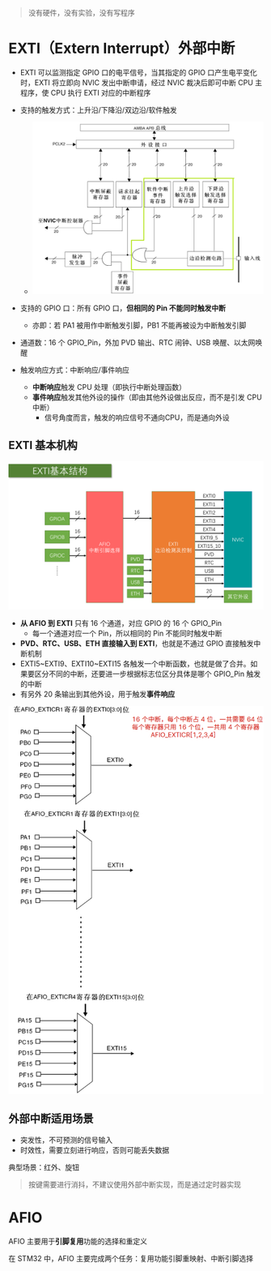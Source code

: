 > 没有硬件，没有实验，没有写程序

# EXTI（Extern Interrupt）外部中断

- EXTI 可以监测指定 GPIO 口的电平信号，当其指定的 GPIO 口产生电平变化时，EXTI 将立即向 NVIC 发出中断申请，经过 NVIC 裁决后即可中断 CPU 主程序，使 CPU 执行 EXTI 对应的中断程序
- 支持的触发方式：上升沿/下降沿/双边沿/软件触发
  - ![image-20220416194718216](img/image-20220416194718216.png)
- 支持的 GPIO 口：所有 GPIO 口，**但相同的 Pin 不能同时触发中断**
  - 亦即：若 PA1 被用作中断触发引脚，PB1 不能再被设为中断触发引脚

- 通道数：16 个 GPIO_Pin，外加 PVD 输出、RTC 闹钟、USB 唤醒、以太网唤醒
- 触发响应方式：中断响应/事件响应
  - **中断响应**触发 CPU 处理（即执行中断处理函数）
  - **事件响应**触发其他外设的操作（即由其他外设做出反应，而不是引发 CPU 中断）
    - 信号角度而言，触发的响应信号不通向CPU，而是通向外设

## EXTI 基本机构

![image-20220416181250325](img/image-20220416181250325.png)

- **从 AFIO 到 EXTI** 只有 16 个通道，对应 GPIO 的 16 个 GPIO_Pin
  - 每一个通道对应一个 Pin，所以相同的 Pin 不能同时触发中断
- **PVD、RTC、USB、ETH 直接输入到 EXTI**，也就是不通过 GPIO 直接触发中断机制
- EXTI5~EXTI9、EXTI10~EXTI15 各触发一个中断函数，也就是做了合并。如果要区分不同的中断，还要进一步根据标志位区分具体是哪个 GPIO_Pin 触发的中断
- 有另外 20 条输出到其他外设，用于触发**事件响应**

![image-20220416193820458](img/image-20220416193820458.png)

## 外部中断适用场景

- 突发性，不可预测的信号输入
- 时效性，需要立刻进行响应，否则可能丢失数据

典型场景：红外、旋钮

> 按键需要进行消抖，不建议使用外部中断实现，而是通过定时器实现

# AFIO

AFIO 主要用于**引脚复用**功能的选择和重定义

在 STM32 中，AFIO 主要完成两个任务：复用功能引脚重映射、中断引脚选择
